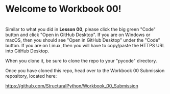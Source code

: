 # Welcome to Workbook 00!
#

Similar to what you did in **Lesson 00**, please click the big green "Code" button and click "Open in GitHub Desktop". If you are on Windows or macOS, then you should see "Open in GitHub Desktop" under the "Code" button. If you are on Linux, then you will have to copy/paste the HTTPS URL into GitHub Desktop.

When you clone it, be sure to clone the repo to your "pycode" directory.

Once you have cloned this repo, head over to the Workbook 00 Submission repository, located here:

https://github.com/StructuralPython/Workbook_00_Submission

